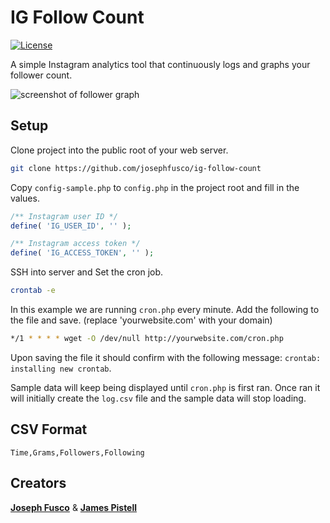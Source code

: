 # IG Follow Count

[![License](https://img.shields.io/badge/license-GPL--2.0%2B-green.svg)](http://www.gnu.org/licenses/gpl-2.0.html)

A simple Instagram analytics tool that continuously logs and graphs your follower count.

![screenshot of follower graph](https://cloud.githubusercontent.com/assets/6676674/13220190/ca183a80-d942-11e5-82e8-673bdb7b6604.png)

## Setup

Clone project into the public root of your web server.

```sh
git clone https://github.com/josephfusco/ig-follow-count
```

Copy `config-sample.php` to `config.php` in the project root and fill in the values.

```php
/** Instagram user ID */
define( 'IG_USER_ID', '' );

/** Instagram access token */
define( 'IG_ACCESS_TOKEN', '' );
```

SSH into server and Set the cron job.

```sh
crontab -e
```

In this example we are running `cron.php` every minute. Add the following to the file and save. (replace 'yourwebsite.com' with your domain)

```sh
*/1 * * * * wget -O /dev/null http://yourwebsite.com/cron.php
```

Upon saving the file it should confirm with the following message: `crontab: installing new crontab`.

Sample data will keep being displayed until `cron.php` is first ran. Once ran it will initially create the `log.csv` file and the sample data will stop loading.

## CSV Format

`Time,Grams,Followers,Following`

## Creators

**[Joseph Fusco](https://github.com/josephfusco)** & **[James Pistell](https://github.com/pistell)**
